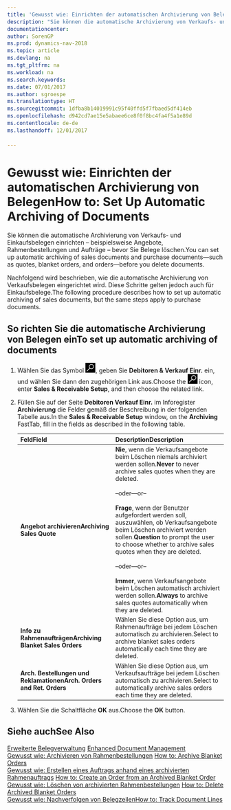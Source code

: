 ```yaml
---
title: 'Gewusst wie: Einrichten der automatischen Archivierung von Belegen'
description: "Sie können die automatische Archivierung von Verkaufs- und Einkaufsbelegen einrichten – beispielsweise Angebote, Rahmenbestellungen und Aufträge – bevor Sie Belege löschen."
documentationcenter: 
author: SorenGP
ms.prod: dynamics-nav-2018
ms.topic: article
ms.devlang: na
ms.tgt_pltfrm: na
ms.workload: na
ms.search.keywords: 
ms.date: 07/01/2017
ms.author: sgroespe
ms.translationtype: HT
ms.sourcegitcommit: 1dfba8b14019991c95f40ffd5f7fbaed5df414eb
ms.openlocfilehash: d942cd7ae15e5abaee6ce8f0f8bc4fa4f5a1e89d
ms.contentlocale: de-de
ms.lasthandoff: 12/01/2017

---
```

# <a name="how-to-set-up-automatic-archiving-of-documents"></a><span data-ttu-id="25ada-103">Gewusst wie: Einrichten der automatischen Archivierung von Belegen</span><span class="sxs-lookup"><span data-stu-id="25ada-103">How to: Set Up Automatic Archiving of Documents</span></span>
<span data-ttu-id="25ada-104">Sie können die automatische Archivierung von Verkaufs- und Einkaufsbelegen einrichten – beispielsweise Angebote, Rahmenbestellungen und Aufträge – bevor Sie Belege löschen.</span><span class="sxs-lookup"><span data-stu-id="25ada-104">You can set up automatic archiving of sales documents and purchase documents—such as quotes, blanket orders, and orders—before you delete documents.</span></span>  

<span data-ttu-id="25ada-105">Nachfolgend wird beschrieben, wie die automatische Archivierung von Verkaufsbelegen eingerichtet wird. Diese Schritte gelten jedoch auch für Einkaufsbelege.</span><span class="sxs-lookup"><span data-stu-id="25ada-105">The following procedure describes how to set up automatic archiving of sales documents, but the same steps apply to purchase documents.</span></span>  

## <a name="to-set-up-automatic-archiving-of-documents"></a><span data-ttu-id="25ada-106">So richten Sie die automatische Archivierung von Belegen ein</span><span class="sxs-lookup"><span data-stu-id="25ada-106">To set up automatic archiving of documents</span></span>  

1.  <span data-ttu-id="25ada-107">Wählen Sie das Symbol ![Nach Seite oder Bericht suchen](../../media/ui-search/search_small.png "Symbol „Nach Seite oder Bericht suchen”"), geben Sie **Debitoren & Verkauf Einr.** ein, und wählen Sie dann den zugehörigen Link aus.</span><span class="sxs-lookup"><span data-stu-id="25ada-107">Choose the ![Search for Page or Report](../../media/ui-search/search_small.png "Search for Page or Report icon") icon, enter **Sales & Receivable Setup**, and then choose the related link.</span></span>  
2.  <span data-ttu-id="25ada-108">Füllen Sie auf der Seite **Debitoren Verkauf Einr.** im Inforegister **Archivierung** die Felder gemäß der Beschreibung in der folgenden Tabelle aus.</span><span class="sxs-lookup"><span data-stu-id="25ada-108">In the **Sales & Receivable Setup** window, on the **Archiving** FastTab, fill in the fields as described in the following table.</span></span>  

    |<span data-ttu-id="25ada-109">Feld</span><span class="sxs-lookup"><span data-stu-id="25ada-109">Field</span></span>|<span data-ttu-id="25ada-110">Description</span><span class="sxs-lookup"><span data-stu-id="25ada-110">Description</span></span>|  
    |---------------------------------|---------------------------------------|  
    |<span data-ttu-id="25ada-111">**Angebot archivieren**</span><span class="sxs-lookup"><span data-stu-id="25ada-111">**Archiving Sales Quote**</span></span>|<span data-ttu-id="25ada-112">**Nie**, wenn die Verkaufsangebote beim Löschen niemals archiviert werden sollen.</span><span class="sxs-lookup"><span data-stu-id="25ada-112">**Never** to never archive sales quotes when they are deleted.</span></span><br /><br /> <span data-ttu-id="25ada-113">–oder–</span><span class="sxs-lookup"><span data-stu-id="25ada-113">–or–</span></span><br /><br /> <span data-ttu-id="25ada-114">**Frage**, wenn der Benutzer aufgefordert werden soll, auszuwählen, ob Verkaufsangebote beim Löschen archiviert werden sollen.</span><span class="sxs-lookup"><span data-stu-id="25ada-114">**Question** to prompt the user to choose whether to archive sales quotes when they are deleted.</span></span><br /><br /> <span data-ttu-id="25ada-115">–oder–</span><span class="sxs-lookup"><span data-stu-id="25ada-115">–or–</span></span><br /><br /> <span data-ttu-id="25ada-116">**Immer**, wenn Verkaufsangebote beim Löschen automatisch archiviert werden sollen.</span><span class="sxs-lookup"><span data-stu-id="25ada-116">**Always** to archive sales quotes automatically when they are deleted.</span></span>|  
    |<span data-ttu-id="25ada-117">**Info zu Rahmenaufträgen**</span><span class="sxs-lookup"><span data-stu-id="25ada-117">**Archiving Blanket Sales Orders**</span></span>|<span data-ttu-id="25ada-118">Wählen Sie diese Option aus, um Rahmenaufträge bei jedem Löschen automatisch zu archivieren.</span><span class="sxs-lookup"><span data-stu-id="25ada-118">Select to archive blanket sales orders automatically each time they are deleted.</span></span>|  
    |<span data-ttu-id="25ada-119">**Arch. Bestellungen und Reklamationen**</span><span class="sxs-lookup"><span data-stu-id="25ada-119">**Arch. Orders and Ret. Orders**</span></span>|<span data-ttu-id="25ada-120">Wählen Sie diese Option aus, um Verkaufsaufträge bei jedem Löschen automatisch zu archivieren.</span><span class="sxs-lookup"><span data-stu-id="25ada-120">Select to automatically archive sales orders each time they are deleted.</span></span>|  

3.  <span data-ttu-id="25ada-121">Wählen Sie die Schaltfläche **OK** aus.</span><span class="sxs-lookup"><span data-stu-id="25ada-121">Choose the **OK** button.</span></span>  

## <a name="see-also"></a><span data-ttu-id="25ada-122">Siehe auch</span><span class="sxs-lookup"><span data-stu-id="25ada-122">See Also</span></span>  
 <span data-ttu-id="25ada-123">[Erweiterte Belegverwaltung](enhanced-document-management.md) </span><span class="sxs-lookup"><span data-stu-id="25ada-123">[Enhanced Document Management](enhanced-document-management.md) </span></span>  
 <span data-ttu-id="25ada-124">[Gewusst wie: Archivieren von Rahmenbestellungen](how-to-archive-blanket-orders.md) </span><span class="sxs-lookup"><span data-stu-id="25ada-124">[How to: Archive Blanket Orders](how-to-archive-blanket-orders.md) </span></span>  
 <span data-ttu-id="25ada-125">[Gewusst wie: Erstellen eines Auftrags anhand eines archivierten Rahmenauftrags](how-to-create-an-order-from-an-archived-blanket-order.md) </span><span class="sxs-lookup"><span data-stu-id="25ada-125">[How to: Create an Order from an Archived Blanket Order](how-to-create-an-order-from-an-archived-blanket-order.md) </span></span>  
 <span data-ttu-id="25ada-126">[Gewusst wie: Löschen von archivierten Rahmenbestellungen](how-to-delete-archived-blanket-orders.md) </span><span class="sxs-lookup"><span data-stu-id="25ada-126">[How to: Delete Archived Blanket Orders](how-to-delete-archived-blanket-orders.md) </span></span>  
 [<span data-ttu-id="25ada-127">Gewusst wie: Nachverfolgen von Belegzeilen</span><span class="sxs-lookup"><span data-stu-id="25ada-127">How to: Track Document Lines</span></span>](how-to-track-document-lines.md) 


